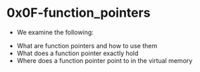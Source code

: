 # 0x0F-function_pointers

* We examine the following:
- What are function pointers and how to use them
- What does a function pointer exactly hold
- Where does a function pointer point to in the virtual memory
